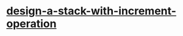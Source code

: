 # [design-a-stack-with-increment-operation](https://leetcode-cn.com/problems/design-a-stack-with-increment-operation)
